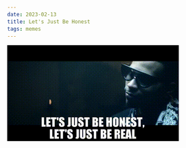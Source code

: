 ```yaml
---
date: 2023-02-13
title: Let's Just Be Honest
tags: memes
---
```


![letsjustbehonest.png](https://raw.githubusercontent.com/muneer78/muneer78.github.io/master/images/letsjustbehonest.png)
